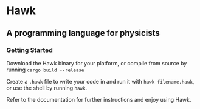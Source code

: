 # Hawk
## A programming language for physicists

### Getting Started

Download the Hawk binary for your platform, or compile from source by running `cargo build --release`

Create a `.hawk` file to write your code in and run it with `hawk filename.hawk`, or use the shell by running `hawk`. 

Refer to the documentation for further instructions and enjoy using Hawk.